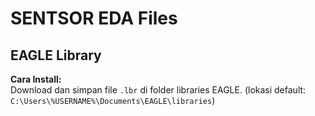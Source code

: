 # SENTSOR EDA Files
## EAGLE Library
**Cara Install:**  
Download dan simpan file `.lbr` di folder libraries EAGLE. (lokasi default: `C:\Users\%USERNAME%\Documents\EAGLE\libraries`)